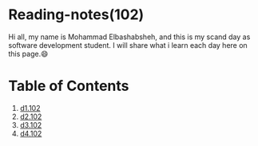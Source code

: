 # Reading-notes(102) 
Hi all, my name is Mohammad Elbashabsheh, and this is my scand day as software development student.
I will share what i learn each day here on this page.:smile:

# Table of Contents

1. [d1.102](https://mobash96.github.io/Reading-notes/c102-01)
2. [d2.102](https://mobash96.github.io/Reading-notes/102-02)
3. [d3.102](https://mobash96.github.io/Reading-notes/read05)
4. [d4.102]( https://mobash96.github.io/Reading-notes/read07 )

